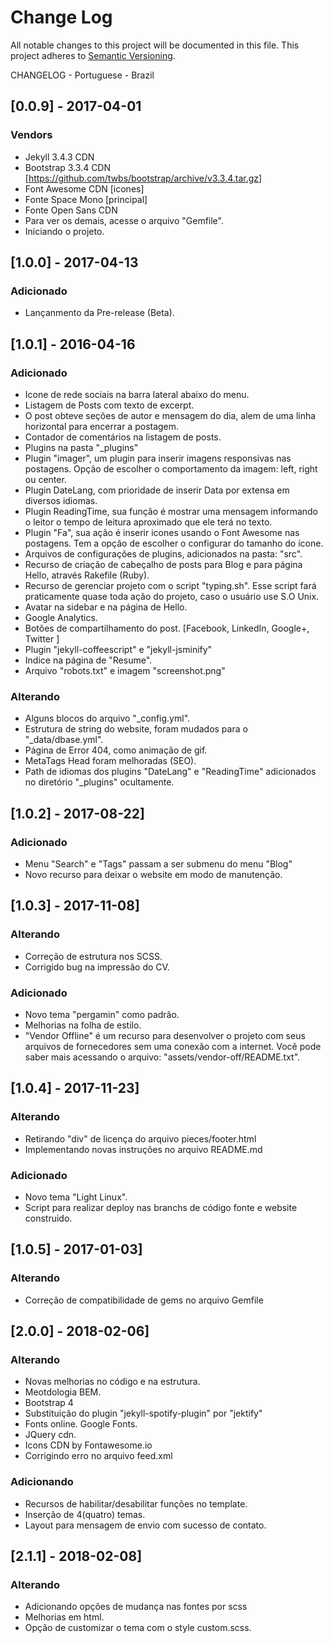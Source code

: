 # Change Log

All notable changes to this project will be documented in this file.
This project adheres to [Semantic Versioning](http://semver.org/).

CHANGELOG - Portuguese - Brazil

## [0.0.9] - 2017-04-01
### Vendors
- Jekyll 3.4.3 CDN
- Bootstrap 3.3.4 CDN [https://github.com/twbs/bootstrap/archive/v3.3.4.tar.gz]
- Font Awesome CDN [icones]
- Fonte Space Mono [principal]
- Fonte Open Sans CDN
- Para ver os demais, acesse o arquivo "Gemfile".
- Iniciando o projeto.

## [1.0.0] - 2017-04-13
### Adicionado
- Lançanmento da Pre-release (Beta).

## [1.0.1] - 2016-04-16
### Adicionado
- Icone de rede sociais na barra lateral abaixo do menu.
- Listagem de Posts com texto de excerpt.
- O post obteve seções de autor e mensagem do dia, alem de uma linha horizontal para
  encerrar a postagem.
- Contador de comentários na listagem de posts.
- Plugins na pasta "_plugins"
- Plugin "imager", um plugin para inserir imagens responsivas nas postagens. Opção de
  escolher o comportamento da imagem: left, right ou center.
- Plugin DateLang, com prioridade de inserir Data por extensa em diversos idiomas.
- Plugin ReadingTime, sua função é mostrar uma mensagem informando o leitor o tempo de leitura
  aproximado que ele terá no texto.
- Plugin "Fa", sua ação é inserir icones usando o Font Awesome nas postagens. Tem a opção de escolher o
  configurar do tamanho do ícone.
- Arquivos de configurações de plugins, adicionados na pasta: "src".
- Recurso de criação de cabeçalho de posts para Blog e para página Hello, através Rakefile (Ruby).
- Recurso de gerenciar projeto com o script "typing.sh". Esse script fará praticamente quase
  toda ação do projeto, caso o usuário use S.O Unix.
- Avatar na sidebar e na página de Hello.
- Google Analytics.
- Botões de compartilhamento do post. [Facebook, LinkedIn, Google+, Twitter ]
- Plugin "jekyll-coffeescript" e "jekyll-jsminify"
- Indice na página de "Resume".
- Arquivo "robots.txt" e imagem "screenshot.png"
### Alterando
- Alguns blocos do arquivo "_config.yml".
- Estrutura de string do website, foram mudados para o "_data/dbase.yml".
- Página de Error 404, como animação de gif.
- MetaTags Head foram melhoradas (SEO).
- Path de idiomas dos plugins "DateLang" e "ReadingTime" adicionados no diretório "_plugins" ocultamente.
## [1.0.2] - 2017-08-22]
### Adicionado
- Menu "Search" e "Tags" passam a ser submenu do menu "Blog"
- Novo recurso para deixar o website em modo de manutenção.
## [1.0.3] - 2017-11-08]
### Alterando
- Correção de estrutura nos SCSS.
- Corrigido bug na impressão do CV.
### Adicionado
- Novo tema "pergamin" como padrão.
- Melhorias na folha de estilo.
- "Vendor Offline" é um recurso para desenvolver o projeto com seus arquivos de fornecedores
  sem uma conexão com a internet. Você pode saber mais acessando o arquivo: "assets/vendor-off/README.txt".
## [1.0.4] - 2017-11-23]
### Alterando
- Retirando "div" de licença do arquivo pieces/footer.html
- Implementando novas instruções no arquivo README.md
### Adicionado
- Novo tema "Light Linux".
- Script para realizar deploy nas branchs de código fonte e website construido.
## [1.0.5] - 2017-01-03]
### Alterando
- Correção de compatibilidade de gems no arquivo Gemfile
## [2.0.0] - 2018-02-06]
### Alterando
- Novas melhorias no código e na estrutura.
- Meotdologia BEM.
- Bootstrap 4
- Substituição do plugin "jekyll-spotify-plugin" por "jektify"
- Fonts online. Google Fonts.
- JQuery cdn.
- Icons CDN by Fontawesome.io
- Corrigindo erro no arquivo feed.xml
### Adicionando
- Recursos de habilitar/desabilitar funções no template.
- Inserção de 4(quatro) temas.
- Layout para mensagem de envio com sucesso de contato.
## [2.1.1] - 2018-02-08]
### Alterando
- Adicionando opções de mudança nas fontes por scss
- Melhorias em html.
- Opção de customizar o tema com o style custom.scss.
